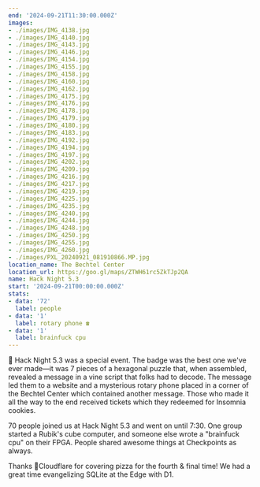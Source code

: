 ```yaml
---
end: '2024-09-21T11:30:00.000Z'
images:
- ./images/IMG_4138.jpg
- ./images/IMG_4140.jpg
- ./images/IMG_4143.jpg
- ./images/IMG_4146.jpg
- ./images/IMG_4154.jpg
- ./images/IMG_4155.jpg
- ./images/IMG_4158.jpg
- ./images/IMG_4160.jpg
- ./images/IMG_4162.jpg
- ./images/IMG_4175.jpg
- ./images/IMG_4176.jpg
- ./images/IMG_4178.jpg
- ./images/IMG_4179.jpg
- ./images/IMG_4180.jpg
- ./images/IMG_4183.jpg
- ./images/IMG_4192.jpg
- ./images/IMG_4194.jpg
- ./images/IMG_4197.jpg
- ./images/IMG_4202.jpg
- ./images/IMG_4209.jpg
- ./images/IMG_4216.jpg
- ./images/IMG_4217.jpg
- ./images/IMG_4219.jpg
- ./images/IMG_4225.jpg
- ./images/IMG_4235.jpg
- ./images/IMG_4240.jpg
- ./images/IMG_4244.jpg
- ./images/IMG_4248.jpg
- ./images/IMG_4250.jpg
- ./images/IMG_4255.jpg
- ./images/IMG_4260.jpg
- ./images/PXL_20240921_081910866.MP.jpg
location_name: The Bechtel Center
location_url: https://goo.gl/maps/ZTWH61rc5ZkTJp2QA
name: Hack Night 5.3
start: '2024-09-21T00:00:00.000Z'
stats:
- data: '72'
  label: people
- data: '1'
  label: rotary phone ☎️
- data: '1'
  label: brainfuck cpu
---
```


🌿 Hack Night 5.3 was a special event. The badge was the best one we've ever made—it was 7 pieces of a hexagonal puzzle that, when assembled, revealed a message in a vine script that folks had to decode. The message led them to a website and a mysterious rotary phone placed in a corner of the Bechtel Center which contained another message. Those who made it all the way to the end received tickets which they redeemed for Insomnia cookies.

70 people joined us at Hack Night 5.3 and went on until 7:30. One group started a Rubik's cube computer, and someone else wrote a "brainfuck cpu" on their FPGA. People shared awesome things at Checkpoints as always.

Thanks 🧡Cloudflare for covering pizza for the fourth & final time! We had a great time evangelizing SQLite at the Edge with D1.